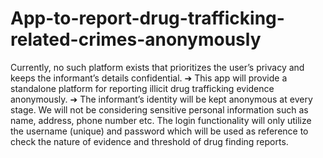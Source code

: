 # App-to-report-drug-trafficking-related-crimes-anonymously
Currently, no such platform exists that prioritizes the user’s  privacy and keeps the informant’s details confidential. ➔ This app will provide a standalone platform for reporting illicit drug  trafficking evidence anonymously. ➔ The informant’s identity will be kept anonymous at every stage.  We will not be considering sensitive personal information such as  name, address, phone number etc. The login functionality will only  utilize the username (unique) and password which will be used as  reference to check the nature of evidence and threshold of drug  finding reports. 
